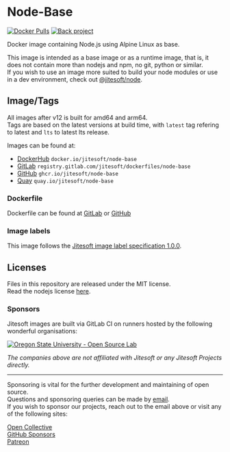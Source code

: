 # Node-Base

[![Docker Pulls](https://img.shields.io/docker/pulls/jitesoft/node-base.svg)](https://hub.docker.com/r/jitesoft/node-base)
[![Back project](https://img.shields.io/badge/Open%20Collective-Tip%20the%20devs!-blue.svg)](https://opencollective.com/jitesoft-open-source)

Docker image containing Node.js using Alpine Linux as base.

This image is intended as a base image or as a runtime image, that is, it does not contain more than nodejs and npm, no
git, python or similar.  
If you wish to use an image more suited to build your node modules or use in a dev environment, check out [@jitesoft/node](https://hub.docker.com/r/jitesoft/node).

## Image/Tags

All images after v12 is built for amd64 and arm64.  
Tags are based on the latest versions at build time, with `latest` tag refering to latest and `lts` to latest lts release.

Images can be found at:

* [DockerHub](https://hub.docker.com/r/jitesoft/node-base) `docker.io/jitesoft/node-base`
* [GitLab](https://gitlab.com/jitesoft/dockerfiles/node-base) `registry.gitlab.com/jitesoft/dockerfiles/node-base` 
* [GitHub](https://github.com/orgs/jitesoft/packages/container/package/node-base) `ghcr.io/jitesoft/node-base`
* [Quay](https://quay.io/jitesoft/node-base) `quay.io/jitesoft/node-base`

### Dockerfile

Dockerfile can be found at [GitLab](https://gitlab.com/jitesoft/dockerfiles/node-base) or [GitHub](https://github.com/jitesoft/docker-node-base)

### Image labels

This image follows the [Jitesoft image label specification 1.0.0](https://gitlab.com/snippets/1866155).

## Licenses

Files in this repository are released under the MIT license.  
Read the nodejs license [here](https://github.com/nodejs/node/blob/master/LICENSE).

### Sponsors

Jitesoft images are built via GitLab CI on runners hosted by the following wonderful organisations:

<a href="https://osuosl.org/" target="_blank" title="Oregon State University - Open Source Lab">
    <img src="https://jitesoft.com/images/oslx128.webp" alt="Oregon State University - Open Source Lab">
</a>

_The companies above are not affiliated with Jitesoft or any Jitesoft Projects directly._

---

Sponsoring is vital for the further development and maintaining of open source.  
Questions and sponsoring queries can be made by <a href="mailto:sponsor@jitesoft.com">email</a>.  
If you wish to sponsor our projects, reach out to the email above or visit any of the following sites:  

[Open Collective](https://opencollective.com/jitesoft-open-source)  
[GitHub Sponsors](https://github.com/sponsors/jitesoft)  
[Patreon](https://www.patreon.com/jitesoft)
